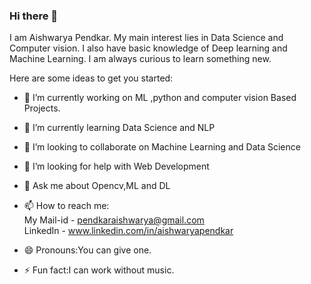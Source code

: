 ### Hi there 👋


I am Aishwarya Pendkar. My main interest lies in Data Science and Computer vision. I also have basic knowledge of Deep learning and Machine Learning. I am always curious to learn something new.

Here are some ideas to get you started:

- 🔭 I’m currently working on ML ,python and computer vision Based Projects.
- 🌱 I’m currently learning Data Science and NLP
- 👯 I’m looking to collaborate on Machine Learning and Data Science
- 🤔 I’m looking for help with Web Development
- 💬 Ask me about Opencv,ML and DL
- 📫 How to reach me:      <br>My Mail-id - pendkaraishwarya@gmail.com <br> LinkedIn - www.linkedin.com/in/aishwaryapendkar

- 😄 Pronouns:You can give one.
- ⚡ Fun fact:I can work without music.

